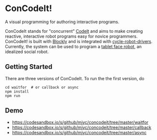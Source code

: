 # ConCodeIt!

A visual programming for authoring interactive programs.

ConCodeIt stands for "concurrent" [CodeIt](https://github.com/hcrlab/code_it) and aims to make creating reactive, interactive robot programs easy for novice programmers.
ConCodeIt! is built with [Blockly](https://developers.google.com/blockly/) and is integrated with [cycle-robot-drivers](https://github.com/mjyc/cycle-robot-drivers). Currently, the system can be used to program a [tablet face robot](https://github.com/mjyc/tablet-robot-face), an idealized social robot.

## Getting Started

There are three versions of ConCodeIt. To run the the first version, do

```
cd waitfor  # or callback or async
npm install
npm run
```

## Demo

- https://codesandbox.io/s/github/mjyc/concodeit/tree/master/waitfor
- https://codesandbox.io/s/github/mjyc/concodeit/tree/master/callback
- https://codesandbox.io/s/github/mjyc/concodeit/tree/master/async

